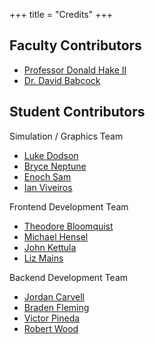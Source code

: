+++
title = "Credits"
+++

## Faculty Contributors
  - [Professor Donald Hake II](../members/donald-hake-ii/index.html)
  - [Dr. David Babcock](../members/david-babcock/index.html)

## Student Contributors
Simulation / Graphics Team
  - [Luke Dodson](../members/luke-dodson/index.html)
  - [Bryce Neptune](../members/bryce-neptune/index.html)
  - [Enoch Sam](../members/enoch-sam/index.html)
  - [Ian Viveiros](../members/ian-viveiros/index.html)

Frontend Development Team
  - [Theodore Bloomquist](../members/theodore-bloomquist/index.html)
  - [Michael Hensel](../members/michael-hensel/index.html)
  - [John Kettula](../members/john-kettula/index.html)
  - [Liz Mains](../members/liz-mains/index.html)

Backend Development Team
  - [Jordan Carvell](../members/jordan-carvell/index.html)
  - [Braden Fleming](../members/braden-fleming/index.html)
  - [Victor Pineda](../members/victor-pineda/index.html)
  - [Robert Wood](../members/robert-wood/index.html)
